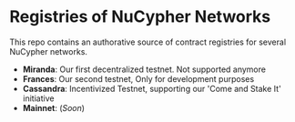 # Registries of NuCypher Networks

This repo contains an authorative source of contract registries for several NuCypher networks.


* **Miranda**: Our first decentralized testnet. Not supported anymore
* **Frances**: Our second testnet, Only for development purposes
* **Cassandra**: Incentivized Testnet, supporting our 'Come and Stake It' initiative
* **Mainnet**: (_Soon_)

